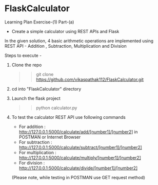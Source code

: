 # FlaskCalculator

Learning Plan Exercise-(1) Part-(a)
- Create a simple calculator using REST APIs and Flask
  
In the given solution, 4 basic arithmetic operations are implemented using REST API -  Addition , Subtraction, Multiplication and Division

Steps to execute -

1. Clone the repo
   >>git clone https://github.com/vikaspathak112/FlaskCalculator.git
2. cd into "FlaskCalculator" directory
3. Launch the flask project
   >>python calculator.py
4. To test the calculator REST API use following commands 

   - For addition : http://127.0.0.1:5000/calculate/add/[number1]/[number2] in POSTMAN or Internet Browser
   - For subtraction : http://127.0.0.1:5000/calculate/subtract/[number1]/[number2]
   - For multiplication : http://127.0.0.1:5000/calculate/multiply/[number1]/[number2]
   - For division : http://127.0.0.1:5000/calculate/divide/[number1]/[number2]

   (Please note, while testing in POSTMAN use GET request method)
